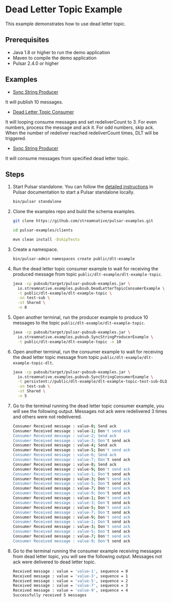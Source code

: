 # Dead Letter Topic Example

This example demonstrates how to use dead letter topic.

## Prerequisites

- Java 1.8 or higher to run the demo application
- Maven to compile the demo application
- Pulsar 2.4.0 or higher

## Examples

- [Sync String Producer](../src/main/java/io/streamnative/examples/pubsub/SyncStringProducerExample.java)

It will publish 10 messages.
- [Dead Letter Topic Consumer](../src/main/java/io/streamnative/examples/pubsub/DeadLetterTopicConsumerExample.java)

It will looping consume messages and set redeliverCount to 3. For even numbers, process the message and ack it. For odd numbers, skip ack. When the number of redeliver reached redeliverCount times, DLT will be triggered.
- [Sync String Producer](../src/main/java/io/streamnative/examples/pubsub/SyncStringProducerExample.java)

It will consume messages from specified dead letter topic.

## Steps

1. Start Pulsar standalone. You can follow the [detailed instructions](http://pulsar.apache.org/docs/en/next/standalone/)
in Pulsar documentation to start a Pulsar standalone locally.
   ```bash
   bin/pulsar standalone
   ```

2. Clone the examples repo and build the schema examples.
   ```bash
   git clone https://github.com/streamnative/pulsar-examples.git
   ```
   ```bash
   cd pulsar-examples/clients
   ```
   ```bash
   mvn clean install -DskipTests 
   ```

3. Create a namespace.
   ```bash
   bin/pulsar-admin namespaces create public/dlt-example
   ```

4. Run the dead letter topic consumer example to wait for receiving the produced message from topic `public/dlt-example/dlt-example-topic`.
   ```bash
   java -cp pubsub/target/pulsar-pubsub-examples.jar \
     io.streamnative.examples.pubsub.DeadLetterTopicConsumerExample \
     -t public/dlt-example/dlt-example-topic \
     -sn test-sub \
     -st Shared \
     -n 0
   ```
   
5. Open another terminal, run the producer example to produce 10 messages to the topic `public/dlt-example/dlt-example-topic`.
   ```bash
   java -cp pubsub/target/pulsar-pubsub-examples.jar \
     io.streamnative.examples.pubsub.SyncStringProducerExample \
     -t public/dlt-example/dlt-example-topic -n 10
   ```
   
6. Open another terminal, run the consumer example to wait for receiving the  dead letter topic message from topic `public/dlt-example/dlt-example-topic-dlt`.
   ```bash
   java -cp pubsub/target/pulsar-pubsub-examples.jar \
     io.streamnative.examples.pubsub.SyncStringConsumerExample \
     -t persistent://public/dlt-example/dlt-example-topic-test-sub-DLQ \
     -sn test-sub \
     -st Shared \
     -n 5
   ```

7. Go to the terminal running the dead letter topic consumer example, you will see the following output. Messages not ack were redelivered 3 times and others were not redelivered.
    ```bash
    Consumer Received message : value-0; Send ack
    Consumer Received message : value-1; Don't send ack
    Consumer Received message : value-2; Send ack
    Consumer Received message : value-3; Don't send ack
    Consumer Received message : value-4; Send ack
    Consumer Received message : value-5; Don't send ack
    Consumer Received message : value-6; Send ack
    Consumer Received message : value-7; Don't send ack
    Consumer Received message : value-8; Send ack
    Consumer Received message : value-9; Don't send ack
    Consumer Received message : value-1; Don't send ack
    Consumer Received message : value-3; Don't send ack
    Consumer Received message : value-5; Don't send ack
    Consumer Received message : value-7; Don't send ack
    Consumer Received message : value-9; Don't send ack
    Consumer Received message : value-1; Don't send ack
    Consumer Received message : value-3; Don't send ack
    Consumer Received message : value-5; Don't send ack
    Consumer Received message : value-7; Don't send ack
    Consumer Received message : value-9; Don't send ack
    Consumer Received message : value-1; Don't send ack
    Consumer Received message : value-3; Don't send ack
    Consumer Received message : value-5; Don't send ack
    Consumer Received message : value-7; Don't send ack
    Consumer Received message : value-9; Don't send ack
    ```
    
8. Go to the terminal running the consumer example receiving messages from dead letter topic, you will see the following output. Messages not ack were delivered to dead letter topic.
    ```bash
    Received message : value = 'value-1', sequence = 0
    Received message : value = 'value-3', sequence = 1
    Received message : value = 'value-5', sequence = 2
    Received message : value = 'value-7', sequence = 3
    Received message : value = 'value-9', sequence = 4
    Successfully received 5 messages
    ```